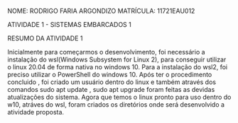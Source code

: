 NOME: RODRIGO FARIA ARGONDIZO
MATRÍCULA: 11721EAU012

ATIVIDADE 1 - SISTEMAS EMBARCADOS 1 

RESUMO DA ATIVIDADE 1

  Inicialmente para começarmos o desenvolvimento, foi necessário a instalação do wsl(Windows Subsystem for Linux 2), para conseguir utilizar o linux 20.04 de forma nativa no windows 10. Para a instalação do wsl2, foi preciso utilizar o PowerShell do windows 10. Após ter o procedimento concluido , foi criado um usuário dentro do linux e também através dos comandos sudo apt update , sudo apt upgrade foram feitas as devidas atualizações do sistema. 
  Agora que temos o linux pronto para uso dentro do w10, atráves do wsl, foram criados os diretórios onde será desenvolvido a atividade proposta.
